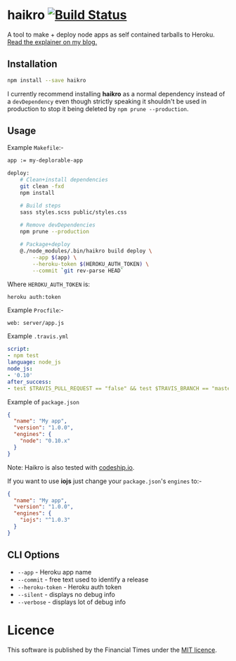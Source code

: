 haikro [![Build Status](https://travis-ci.org/matthew-andrews/haikro.svg?branch=test)](https://travis-ci.org/matthew-andrews/haikro)
======

A tool to make + deploy node apps as self contained tarballs to Heroku.  [Read the explainer on my blog.](https://mattandre.ws/2014/11/haikro-heroku-deloys-node-js/)

## Installation

```sh
npm install --save haikro
```

I currently recommend installing **haikro** as a normal dependency instead of a `devDependency` even though strictly speaking it shouldn't be used in production to stop it being deleted by `npm prune --production`.

## Usage

Example `Makefile`:-

```sh
app := my-deplorable-app

deploy:
	# Clean+install dependencies
	git clean -fxd
	npm install

	# Build steps
	sass styles.scss public/styles.css
	
	# Remove devDependencies
	npm prune --production

	# Package+deploy
	@./node_modules/.bin/haikro build deploy \
		--app $(app) \
		--heroku-token $(HEROKU_AUTH_TOKEN) \
		--commit `git rev-parse HEAD`
```

Where `HEROKU_AUTH_TOKEN` is:
```sh
heroku auth:token
```

Example `Procfile`:-

```
web: server/app.js
```

Example `.travis.yml`

```yaml
script:
- npm test
language: node_js
node_js:
- '0.10'
after_success:
- test $TRAVIS_PULL_REQUEST == "false" && test $TRAVIS_BRANCH == "master" && make deploy
```

Example of `package.json`

```json
{
  "name": "My app",
  "version": "1.0.0",
  "engines": {
    "node": "0.10.x"
  }
}
```

Note: Haikro is also tested with [codeship.io](https://codeship.io).

If you want to use **iojs** just change your `package.json`'s `engines` to:-

```json
{
  "name": "My app",
  "version": "1.0.0",
  "engines": {
    "iojs": "^1.0.3"
  }
}
```

## CLI Options

- `--app` - Heroku app name
- `--commit` - free text used to identify a release
- `--heroku-token` - Heroku auth token
- `--silent` - displays no debug info
- `--verbose` - displays lot of debug info

# Licence
This software is published by the Financial Times under the [MIT licence](http://opensource.org/licenses/MIT).
